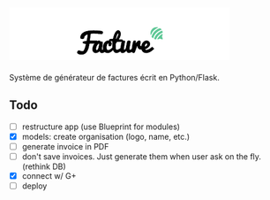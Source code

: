 ![](doc/logo.png)
-------

Système de générateur de factures écrit en Python/Flask.


## Todo
- [ ] restructure app (use Blueprint for modules)
- [x] models: create organisation (logo, name, etc.)
- [ ] generate invoice in PDF
- [ ] don't save invoices. Just generate them when user ask on the fly. (rethink DB)
- [x] connect w/ G+
- [ ] deploy
